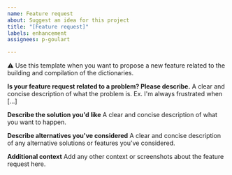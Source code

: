 ```yaml
---
name: Feature request
about: Suggest an idea for this project
title: "[Feature request]"
labels: enhancement
assignees: p-goulart

---
```


⚠️ Use this template when you want to propose a new feature related to the building and compilation of the dictionaries.

**Is your feature request related to a problem? Please describe.**
A clear and concise description of what the problem is. Ex. I'm always frustrated when [...]

**Describe the solution you'd like**
A clear and concise description of what you want to happen.

**Describe alternatives you've considered**
A clear and concise description of any alternative solutions or features you've considered.

**Additional context**
Add any other context or screenshots about the feature request here.
